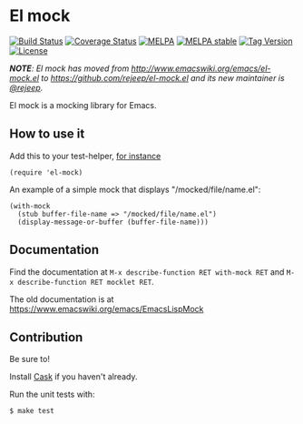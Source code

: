 # El mock

[![Build Status](file:https://github.com/rejeep/el-mock.el/actions/workflows/main.yml/badge.svg)](https://github.com/rejeep/el-mock.el/actions/workflows/main.yml)
[![Coverage Status](https://coveralls.io/repos/rejeep/el-mock.el/badge.svg)](https://coveralls.io/r/rejeep/el-mock.el)
[![MELPA](http://melpa.org/packages/el-mock-badge.svg)](http://melpa.org/#/el-mock)
[![MELPA stable](http://stable.melpa.org/packages/el-mock-badge.svg)](http://stable.melpa.org/#/el-mock)
[![Tag Version](https://img.shields.io/github/tag/rejeep/el-mock.el.svg)](https://github.com/rejeep/el-mock.el/tags)
[![License](http://img.shields.io/:license-gpl3-blue.svg)](http://www.gnu.org/licenses/gpl-3.0.html)

_**NOTE**: El mock has moved from
<http://www.emacswiki.org/emacs/el-mock.el> to
<https://github.com/rejeep/el-mock.el> and its new maintainer is
[@rejeep](https://github.com/rejeep)._

El mock is a mocking library for Emacs. 

## How to use it
Add this to your test-helper, [for instance](https://github.com/rejeep/prodigy.el/blob/700eb15293260fdfa2fc0cff38df600693b7e4e5/test/test-helper.el#L107-L109)
```emacs-lisp
(require 'el-mock)
```

An example of a simple mock that displays "/mocked/file/name.el":
```emacs-lisp
(with-mock
  (stub buffer-file-name => "/mocked/file/name.el")
  (display-message-or-buffer (buffer-file-name)))
```

## Documentation

Find the documentation at `M-x describe-function RET with-mock RET`
and `M-x describe-function RET mocklet RET`.

The old documentation is at https://www.emacswiki.org/emacs/EmacsLispMock


## Contribution

Be sure to!

Install [Cask](https://github.com/cask/cask) if you haven't already.

Run the unit tests with:

    $ make test
